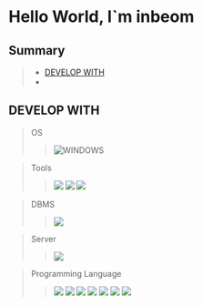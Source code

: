 # Hello World, I`m inbeom

## Summary
> - [DEVELOP WITH](#develop-with)
> - 


## DEVELOP WITH


> OS
>> ![WINDOWS](https://img.shields.io/badge/WINDOWS10-0078D6?style=for-the-badge&logo=windows&logoColor=white)

> Tools
>> ![](https://img.shields.io/badge/Eclips-2C2255?style=for-the-badge&logo=eclipse&logoColor=white)
>> ![](https://img.shields.io/badge/VSC-007ACC?style=for-the-badge&logo=visualstudiocode&logoColor=white)
>> ![](https://img.shields.io/badge/Spring-6DB33F?style=for-the-badge&logo=Spring&logoColor=white)

> DBMS
>> ![](https://img.shields.io/badge/oracle-F80000?style=for-the-badge&logo=oracle&logoColor=white)

> Server
>> ![](https://img.shields.io/badge/apache_tomcat-F8DC75?style=for-the-badge&logo=apachetomcat&logoColor=black)

> Programming Language
>> ![](https://img.shields.io/badge/JAVA-007396?style=for-the-badge&logo=java&logoColor=white)
>> ![](https://img.shields.io/badge/html-E34F26?style=for-the-badge&logo=html5&logoColor=white)
>> ![](https://img.shields.io/badge/css-1572B6?style=for-the-badge&logo=css3&logoColor=white)
>> ![](https://img.shields.io/badge/javascript-F7DF1E?style=for-the-badge&logo=javascript&logoColor=black)
>> ![](https://img.shields.io/badge/jquery-0769AD?style=for-the-badge&logo=jquery&logoColor=white)
>> ![](https://img.shields.io/badge/maven-C71A36?style=for-the-badge&logo=apachemaven&logoColor=white)
>> ![](https://img.shields.io/badge/json-000000?style=for-the-badge&logo=json&logoColor=white)
